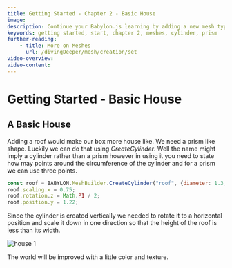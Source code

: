 ```yaml
---
title: Getting Started - Chapter 2 - Basic House
image: 
description: Continue your Babylon.js learning by adding a new mesh type to your scene.
keywords: getting started, start, chapter 2, meshes, cylinder, prism
further-reading:
    - title: More on Meshes
      url: /divingDeeper/mesh/creation/set
video-overview:
video-content:
---
```


# Getting Started - Basic House

## A Basic House
Adding a roof would make our box more house like. We need a prism like shape. Luckily we can do that using *CreateCylinder*. Well the name might imply a cylinder rather than a prism however in using it you need to state how may points around the circumference of the cylinder and for a prism we can use three points.

```javascript
const roof = BABYLON.MeshBuilder.CreateCylinder("roof", {diameter: 1.3, height: 1.2, tessellation: 3});
roof.scaling.x = 0.75;
roof.rotation.z = Math.PI / 2;
roof.position.y = 1.22;
```

Since the cylinder is created vertically we needed to rotate it to a horizontal position and scale it down in one direction so that the height of the roof is less than its width.

<Playground id="#KBS9I5#70" title="Adding a Prism Roof Using 'CreateCylinder'" description="A playground demonstrating how to add a 'prism' roof to your house." image="/img/playgroundsAndNMEs/gettingStartedPrism.jpg"/>

![house 1](/img/getstarted/house1.png)

The world will be improved with a little color and texture.